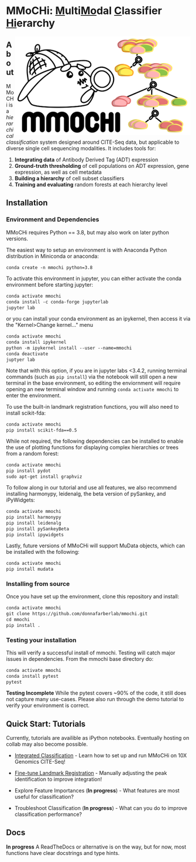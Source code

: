 # MMoCHi: <ins>M</ins>ulti<ins>Mo</ins>dal <ins>C</ins>lassifier <ins>Hi</ins>erarchy

<img align="right" src="./docs/figures/mmochi_logo.svg" width="480">

## About

MMoCHi is a <i>hierarchical classification</i> system designed around CITE-Seq data, but applicable to diverse single cell sequencing modalities. 
It includes tools for:

1. <b>Integrating data</b> of Antibody Derived Tag (ADT) expression
2. <b>Ground-truth thresholding</b> of cell populations on ADT expression, gene expression, as well as cell metadata 
3. <b>Building a hierarchy</b> of cell subset classifiers 
4. <b>Training and evaluating</b> random forests at each hierarchy level

## Installation

### Environment and Dependencies

MMoCHi requires Python == 3.8, but may also work on later python versions.

The easiest way to setup an environment is with Anaconda Python distribution in Miniconda or anaconda:
```
conda create -n mmochi python=3.8
```
To activate this environment in jupyter, you can either activate the conda environment before starting jupyter:
```
conda activate mmochi
conda install -c conda-forge jupyterlab
jupyter lab
```
or you can install your conda environment as an ipykernel, then access it via the "Kernel>Change kernel..." menu
```
conda activate mmochi
conda install ipykernel
python -m ipykernel install --user --name=mmochi
conda deactivate
juptyer lab
```
Note that with this option, if you are in jupyter labs <3.4.2, running terminal commands (such as `pip install`) via the notebook will still open a new terminal
in the base environment, so editing the enviornment will require opening an new terminal window and running `conda activate mmochi` to enter the environment.

To use the built-in landmark registration functions, you will also need to install scikit-fda:
```
conda activate mmochi
pip install scikit-fda==0.5
```


While not required, the following dependencies can be installed to enable the use of plotting functions for displaying complex hierarchies or trees from a 
random forest:

```
conda activate mmochi
pip install pydot
sudo apt-get install graphviz
```

To follow along in our tutorial and use all features, we also recommend installing harmonypy, leidenalg, the beta version of pySankey, and iPyWidgets:

```
conda activate mmochi
pip install harmonypy
pip install leidenalg
pip install pySankeyBeta
pip install ipywidgets
```

Lastly, future versions of MMoCHi will support MuData objects, which can be installed with the following:

```
conda activate mmochi
pip install mudata
```

### Installing from source
Once you have set up the environment, clone this repository and install:
```
conda activate mmochi
git clone https://github.com/donnafarberlab/mmochi.git
cd mmochi
pip install .
```

### Testing your installation
This will verify a successful install of mmochi. Testing will catch major issues in dependencies. From the mmochi base directory do:
```
conda activate mmochi
conda install pytest
pytest
```
<div class="alert alert-block alert-warning">
<b>Testing Incomplete</b> While the pytest covers ~90% of the code, it still does not capture many  use-cases. 
    Please also run through the demo tutorial to verify your environment is correct.
</div>

## Quick Start: Tutorials
Currently, tutorials are availible as iPython notebooks. Eventually hosting on collab may also become possible.

- [Integrated Classification](/docs/Classifier_Demo.ipynb) - Learn how to set up and run MMoCHi on 10X Genomics CITE-Seq!

- [Fine-tune Landmark Registration](/docs/Landmark_Registration.ipynb) - Manually adjusting the peak identification to improve integration!

- Explore Feature Importances (**In progress**) - What features are most useful for classification?

- Troubleshoot Classification (**In progress**) - What can you do to improve classification performance?

## Docs

<div class="alert alert-block alert-danger">
<b>In progress</b> A ReadTheDocs or alternative is on the way, but for now, most functions have clear docstrings and type hints.
</div>